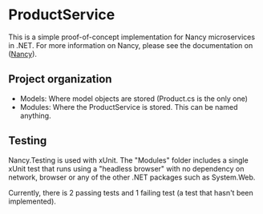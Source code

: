 ProductService
==============

This is a simple proof-of-concept implementation for Nancy microservices in .NET. For more information on Nancy, please see the documentation on ([Nancy](http://nancyfx.org/)).

## Project organization

* Models: Where model objects are stored (Product.cs is the only one)
* Modules: Where the ProductService is stored. This can be named anything. 

## Testing
Nancy.Testing is used with xUnit. The "Modules" folder includes a single xUnit test that runs using a "headless browser" with no dependency on network, browser or any of the other .NET packages such as System.Web. 

Currently, there is 2 passing tests and 1 failing test (a test that hasn't been implemented).
